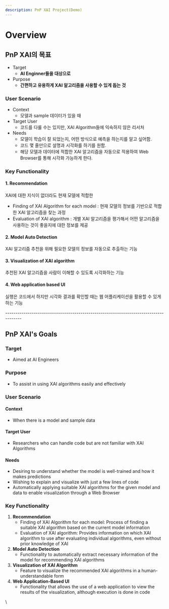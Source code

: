 ```yaml
---
description: PnP XAI Project(Demo)
---
```


# Overview

## PnP XAI의 목표

* Target
  * **AI Enginner들을 대상으로**
* Purpose
  * **간편하고 유용하게 XAI 알고리즘을 사용할 수 있게 돕는 것**

### User Scenario

* Context
  * 모델과 sample 데이터가 있을 때
* Target User
  * 코드를 다룰 수는 있지만, XAI Algorithm들에 익숙하지 않은 리서처
* Needs
  * 모델이 학습이 잘 되었는지, 어떤 방식으로 예측을 하는지를 알고 싶어함.
  * 코드 몇 줄만으로 설명과 시각화를 하기를 원함.
  * 해당 모델과 데이터에 적합한 XAI 알고리즘을 자동으로 적용하여 Web Browser를 통해 시각화 가능하게 한다.

### Key Functionality

#### 1. Recommendation

XAI에 대한 지식이 없더라도 현재 모델에 적합한

* Finding of XAI Algorithm for each model : 현재 모델의 정보를 기반으로 적합한 XAI 알고리즘을 찾는 과정
* Evaluation of XAI algorithm : 개별 XAI 알고리즘을 평가해서 어떤 알고리즘을 사용하는 것이 좋을지에 대한 정보를 제공

#### 2. Model Auto Detection

XAI 알고리즘 추천을 위해 필요한 모델의 정보를 자동으로 추출하는 기능

#### 3. Visualization of XAI algorithm

추천된 XAI 알고리즘을 사람이 이해할 수 있도록 시각화하는 기능

#### 4. Web application based UI

실행은 코드에서 하지만 시각화 결과를 확인할 때는 웹 어플리케이션을 활용할 수 있게하는 기능



\--------------------------------------------------------------------------------------

## PnP XAI's Goals

### Target

* Aimed at AI Engineers

### Purpose

* To assist in using XAI algorithms easily and effectively

### User Scenario

#### Context

* When there is a model and sample data

#### Target User

* Researchers who can handle code but are not familiar with XAI Algorithms

#### Needs

* Desiring to understand whether the model is well-trained and how it makes predictions
* Wishing to explain and visualize with just a few lines of code
* Automatically applying suitable XAI algorithms for the given model and data to enable visualization through a Web Browser

### Key Functionality

1. **Recommendation**
   * Finding of XAI Algorithm for each model: Process of finding a suitable XAI algorithm based on the current model information
   * Evaluation of XAI algorithm: Provides information on which XAI algorithm to use after evaluating individual algorithms, even without prior knowledge of XAI
2. **Model Auto Detection**
   * Functionality to automatically extract necessary information of the model for recommending XAI algorithms
3. **Visualization of XAI Algorithm**
   * Feature to visualize the recommended XAI algorithms in a human-understandable form
4. **Web Application-Based UI**
   * Functionality that allows the use of a web application to view the results of the visualization, although execution is done in code

\
